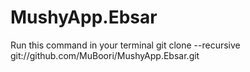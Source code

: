 MushyApp.Ebsar
==============
Run this command in your terminal
git clone --recursive git://github.com/MuBoori/MushyApp.Ebsar.git
